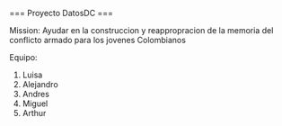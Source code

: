 === Proyecto DatosDC ===

Mission: Ayudar en la construccion y reappropracion de la memoria del conflicto armado para los jovenes Colombianos

Equipo:  
1. Luisa
2. Alejandro
3. Andres
4. Miguel
5. Arthur
